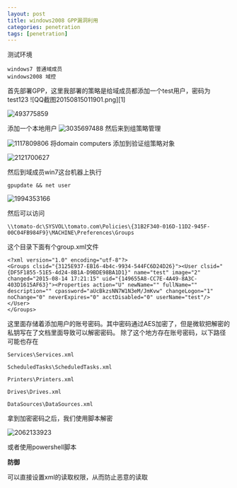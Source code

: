 ```yaml
---
layout: post
title: windows2008 GPP漏洞利用
categories: penetration
tags: [penetration]
---
```

测试环境

```
windows7 普通域成员
windows2008 域控
```
首先部署GPP，这里我部署的策略是给域成员都添加一个test用户，密码为test123
![QQ截图20150815011901.png][1]
![493775859](http://ogmho3r7t.bkt.clouddn.com/2017-04-17-493775859.png)


添加一个本地用户
![3035697488](http://ogmho3r7t.bkt.clouddn.com/2017-04-17-3035697488.png)
然后来到组策略管理

![1117809806](http://ogmho3r7t.bkt.clouddn.com/2017-04-17-1117809806.png)
将domain computers 添加到验证组策略对象


![2121700627](http://ogmho3r7t.bkt.clouddn.com/2017-04-17-2121700627.png)

然后到域成员win7这台机器上执行

```
gpupdate && net user
```

![1994353166](http://ogmho3r7t.bkt.clouddn.com/2017-04-17-1994353166.png)

然后可以访问

```
\\tomato-dc\SYSVOL\tomato.com\Policies\{31B2F340-016D-11D2-945F-00C04FB984F9}\MACHINE\Preferences\Groups
```
这个目录下面有个group.xml文件

```
<?xml version="1.0" encoding="utf-8"?>
<Groups clsid="{3125E937-EB16-4b4c-9934-544FC6D24D26}"><User clsid="{DF5F1855-51E5-4d24-8B1A-D9BDE98BA1D1}" name="test" image="2" changed="2015-08-14 17:21:15" uid="{149655A8-CC7E-4A49-8A3C-403D1615AF63}"><Properties action="U" newName="" fullName="" description="" cpassword="aUcBkzsNN7W1N3eM/JmKvw" changeLogon="1" noChange="0" neverExpires="0" acctDisabled="0" userName="test"/></User>
</Groups>
```
这里面存储着添加用户的账号密码。其中密码通过AES加密了，但是微软把解密的私钥写在了文档里面导致可以解密密码。
除了这个地方存在账号密码，以下路径可能也存在

```
Services\Services.xml 

ScheduledTasks\ScheduledTasks.xml 

Printers\Printers.xml

Drives\Drives.xml

DataSources\DataSources.xml
```
拿到加密密码之后，我们使用脚本解密
![2062133923](http://ogmho3r7t.bkt.clouddn.com/2017-04-17-2062133923.png)

或者使用powershell脚本




**防御**

可以直接设置xml的读取权限，从而防止恶意的读取



